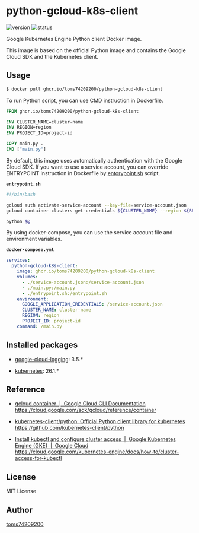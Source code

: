 # python-gcloud-k8s-client

![version](https://img.shields.io/github/v/tag/toms74209200/python-gcloud-k8s-client)
![status](https://github.com/toms74209200/python-gcloud-k8s-client/actions/workflows/image_build.yml/badge.svg)

Google Kubernetes Engine Python client Docker image.

This image is based on the official Python image and contains the Google Cloud SDK and the Kubernetes client.

## Usage

```bash
$ docker pull ghcr.io/toms74209200/python-gcloud-k8s-client
```

To run Python script, you can use CMD instruction in Dockerfile.

```dockerfile
FROM ghcr.io/toms74209200/python-gcloud-k8s-client

ENV CLUSTER_NAME=cluster-name
ENV REGION=region
ENV PROJECT_ID=project-id

COPY main.py .
CMD ["main.py"]
```

By default, this image uses automatically authentication with the Google Cloud SDK. If you want to use a service account, you can override ENTRYPOINT instruction in Dockerfile by [entorypoint.sh](entrypoint.sh) script.

**`entrypoint.sh`**
```bash
#!/bin/bash

gcloud auth activate-service-account --key-file=service-account.json
gcloud container clusters get-credentials ${CLUSTER_NAME} --region ${REGION} --project ${PROJECT_ID}

python $@
```

By using docker-compose, you can use the service account file and environment variables.

**`docker-compose.yml`**
```yaml
services:
  python-gcloud-k8s-client:
    image: ghcr.io/toms74209200/python-gcloud-k8s-client
    volumes:
      - ./service-account.json:/service-account.json
      - ./main.py:/main.py
      - ./entrypoint.sh:/entrypoint.sh
    environment:
      GOOGLE_APPLICATION_CREDENTIALS: /service-account.json
      CLUSTER_NAME: cluster-name
      REGION: region
      PROJECT_ID: project-id
    command: /main.py
```

## Installed packages

- [google-cloud-logging](https://pypi.org/project/google-cloud-logging/): 3.5.*

- [kubernetes](https://pypi.org/project/kubernetes/): 26.1.*

## Reference

- [gcloud container  |  Google Cloud CLI Documentation](https://cloud.google.com/sdk/gcloud/reference/container)  
https://cloud.google.com/sdk/gcloud/reference/container

- [kubernetes-client/python: Official Python client library for kubernetes](https://github.com/kubernetes-client/python)  
https://github.com/kubernetes-client/python

- [Install kubectl and configure cluster access  |  Google Kubernetes Engine (GKE)  |  Google Cloud](https://cloud.google.com/kubernetes-engine/docs/how-to/cluster-access-for-kubectl)  
https://cloud.google.com/kubernetes-engine/docs/how-to/cluster-access-for-kubectl

## License

MIT License

## Author

[toms74209200](<https://github.com/toms74209200>)
